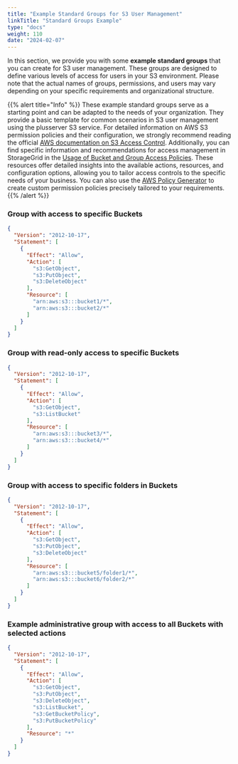 ```yaml
---
title: "Example Standard Groups for S3 User Management"
linkTitle: "Standard Groups Example"
type: "docs"
weight: 110
date: "2024-02-07"
---
```


In this section, we provide you with some **example standard groups** that you can create for S3 user management. These groups are designed to define various levels of access for users in your S3 environment. Please note that the actual names of groups, permissions, and users may vary depending on your specific requirements and organizational structure.

{{% alert title="Info" %}}
These example standard groups serve as a starting point and can be adapted to the needs of your organization. They provide a basic template for common scenarios in S3 user management using the plusserver S3 service. For detailed information on AWS S3 permission policies and their configuration, we strongly recommend reading the official [AWS documentation on S3 Access Control](https://docs.aws.amazon.com/AmazonS3/latest/userguide/access-control-overview.html). Additionally, you can find specific information and recommendations for access management in StorageGrid in the [Usage of Bucket and Group Access Policies](https://docs.netapp.com/us-en/storagegrid-117/s3/bucket-and-group-access-policies.html). These resources offer detailed insights into the available actions, resources, and configuration options, allowing you to tailor access controls to the specific needs of your business. You can also use the [AWS Policy Generator](https://docs.aws.amazon.com/IAM/latest/UserGuide/access_policies_create.html) to create custom permission policies precisely tailored to your requirements.
{{% /alert %}}

### Group with access to specific Buckets
```json
{
  "Version": "2012-10-17",
  "Statement": [
    {
      "Effect": "Allow",
      "Action": [
        "s3:GetObject",
        "s3:PutObject",
        "s3:DeleteObject"
      ],
      "Resource": [
        "arn:aws:s3:::bucket1/*",
        "arn:aws:s3:::bucket2/*"
      ]
    }
  ]
}
```
### Group with read-only access to specific Buckets

```json
{
  "Version": "2012-10-17",
  "Statement": [
    {
      "Effect": "Allow",
      "Action": [
        "s3:GetObject",
        "s3:ListBucket"
      ],
      "Resource": [
        "arn:aws:s3:::bucket3/*",
        "arn:aws:s3:::bucket4/*"
      ]
    }
  ]
}
```

### Group with access to specific folders in Buckets

```json
{
  "Version": "2012-10-17",
  "Statement": [
    {
      "Effect": "Allow",
      "Action": [
        "s3:GetObject",
        "s3:PutObject",
        "s3:DeleteObject"
      ],
      "Resource": [
        "arn:aws:s3:::bucket5/folder1/*",
        "arn:aws:s3:::bucket6/folder2/*"
      ]
    }
  ]
}
```

### Example administrative group with access to all Buckets with selected actions

```json
{
  "Version": "2012-10-17",
  "Statement": [
    {
      "Effect": "Allow",
      "Action": [
        "s3:GetObject",
        "s3:PutObject",
        "s3:DeleteObject",
        "s3:ListBucket",
        "s3:GetBucketPolicy",
        "s3:PutBucketPolicy"
      ],
      "Resource": "*"
    }
  ]
}
```
